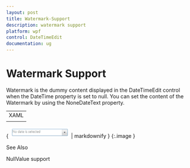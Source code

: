 ```yaml
---
layout: post
title: Watermark-Support
description: watermark support
platform: wpf
control: DateTimeEdit
documentation: ug
---
```


# Watermark Support

Watermark is the dummy content displayed in the DateTimeEdit control when the DateTime property is set to null. You can set the content of the Watermark by using the NoneDateText property.



<table>
<tr>
<td>
XAML</td></tr>
<tr>
<td>
<syncfusion:DateTimeEdit x:Name="dateTimeEdit" Height="25" Width="230" Margin="10"                             NullValue="{x:Null}" IsEmptyDateEnabled="True"                             NoneDateText="No date is selected"/></td></tr>
</table>


{ ![](Watermark-Support_images/Watermark-Support_img1.png) | markdownify }
{:.image }


See Also

NullValue support

